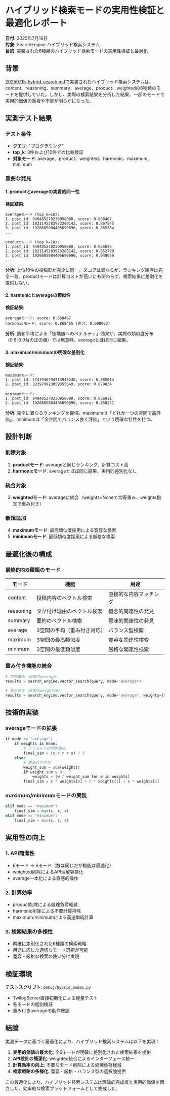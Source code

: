# ハイブリッド検索モードの実用性検証と最適化レポート

**日付**: 2025年7月16日  
**対象**: SearchEngine ハイブリッド検索システム  
**目的**: 実装された6種類のハイブリッド検索モードの実用性検証と最適化

## 背景

[20250715-hybrid-search.md](20250715-hybrid-search.md)で実装されたハイブリッド検索システムは、content、reasoning、summary、average、product、weightedの6種類のモードを提供していた。しかし、実際の検索結果を分析した結果、一部のモードで実用的価値の重複や不足が明らかになった。

## 実測テスト結果

### テスト条件
- **クエリ**: "プログラミング"
- **top_k**: 3件および10件での比較検証
- **対象モード**: average、product、weighted、harmonic、maximum、minimum

### 重要な発見

#### 1. productとaverageの実質的同一性
**検証結果**:
```
averageモード (top_k=10):
1. post_id: 949485270230958080, score: 0.868467
2. post_id: 1821145283973280142, score: 0.867545
3. post_id: 1926605004405690696, score: 0.865384
...

productモード (top_k=10):
1. post_id: 949485270230958080, score: 0.655026
2. post_id: 1821145283973280142, score: 0.652799
3. post_id: 1926605004405690696, score: 0.648038
...
```

**分析**: 上位10件の投稿IDが完全に同一。スコアは異なるが、ランキング順序は完全一致。productモードは計算コストが高いにも関わらず、検索結果に差別化を提供しない。

#### 2. harmonicとaverageの類似性
**検証結果**:
```
averageモード: score: 0.868467
harmonicモード: score: 0.868465 (差分: 0.000002)
```

**分析**: 調和平均による「極端値へのペナルティ」効果が、実際の類似度分布（0.8-0.9台の正の値）では無意味。averageとほぼ同じ結果。

#### 3. maximum/minimumの明確な差別化
**検証結果**:
```
maximumモード:
1. post_id: 1743946794713948240, score: 0.885614
2. post_id: 323970923059355649, score: 0.878834

minimumモード:
1. post_id: 949485270230958080, score: 0.866921
2. post_id: 1926605004405690696, score: 0.858251
```

**分析**: 完全に異なるランキングを提供。maximumは「どれか一つの空間で高評価」、minimumは「全空間でバランス良く評価」という明確な特性を持つ。

## 設計判断

### 削除対象
1. **productモード**: averageと同じランキング、計算コスト高
2. **harmonicモード**: averageとほぼ同じ結果、実用的差別化なし

### 統合対象
3. **weightedモード**: averageに統合（weights=Noneで均等重み、weights指定で重み付き）

### 新規追加
4. **maximumモード**: 最高類似度採用による寛容な検索
5. **minimumモード**: 最低類似度採用による厳格な検索

## 最適化後の構成

### 最終的な6種類のモード

| モード | 機能 | 用途 |
|--------|------|------|
| content | 投稿内容のベクトル検索 | 直接的な内容マッチング |
| reasoning | タグ付け理由のベクトル検索 | 概念的関連性の発見 |
| summary | 要約のベクトル検索 | 意味的関連性の発見 |
| average | 3空間の平均（重み付き対応） | バランス型検索 |
| maximum | 3空間の最高類似度 | 寛容な関連性検索 |
| minimum | 3空間の最低類似度 | 厳格な関連性検索 |

### 重み付き機能の統合

```python
# 均等重み（従来のaverage）
results = search_engine.vector_search(query, mode="average")

# 重み付き（従来のweighted）
results = search_engine.vector_search(query, mode="average", weights=[0.7, 0.2, 0.1])
```

## 技術的実装

### averageモードの拡張
```python
if mode == "average":
    if weights is None:
        # デフォルトは均等重み
        final_sim = (c + r + s) / 3
    else:
        # 重み付き平均
        weight_sum = sum(weights)
        if weight_sum > 0:
            weights = [w / weight_sum for w in weights]
        final_sim = c * weights[0] + r * weights[1] + s * weights[2]
```

### maximum/minimumモードの実装
```python
elif mode == "maximum":
    final_sim = max(c, r, s)
elif mode == "minimum":
    final_sim = min(c, r, s)
```

## 実用性の向上

### 1. API簡潔性
- 6モード → 6モード（数は同じだが機能は最適化）
- weighted削除によるAPI理解容易化
- average一本化による直感的操作

### 2. 計算効率
- product削除による処理負荷軽減
- harmonic削除による不要計算排除
- maximum/minimumによる高速単純計算

### 3. 検索結果の多様性
- 明確に差別化された6種類の検索戦略
- 用途に応じた適切なモード選択が可能
- 寛容・厳格な検索の使い分け実現

## 検証環境

**テストスクリプト**: `debug/hybrid_modes.py`
- TwilogServer直接初期化による軽量テスト
- 各モードの個別検証
- 重み付きaverageの動作確認

## 結論

実測データに基づく最適化により、ハイブリッド検索システムは以下を実現：

1. **実用的価値の最大化**: 全6モードが明確に差別化された検索結果を提供
2. **API設計の簡潔化**: weighted統合によるインターフェース統一
3. **計算効率の向上**: 不要なモード削除による処理負荷軽減
4. **検索戦略の多様化**: 寛容・厳格・バランス型の選択肢提供

この最適化により、ハイブリッド検索システムは理論的完成度と実用的価値を両立した、効率的な検索プラットフォームとして完成した。